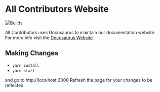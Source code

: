 # All Contributors Website
<a href="https://circleci.com/gh/all-contributors/website">
    <img alt="Builds" src="https://img.shields.io/circleci/project/github/all-contributors/website/master.svg"/>
</a>

All Contributors uses Docusaurus to maintain our documentation website. For more info visit the [Docusaurus Website](https://docusaurus.io)

## Making Changes
- `yarn install`
- `yarn start`

and go to http://localhost:3000
Refresh the page for your changes to be reflected
